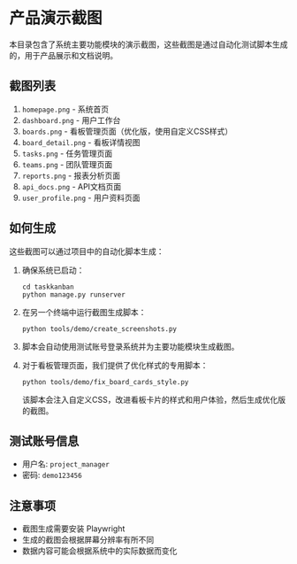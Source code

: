 # 产品演示截图

本目录包含了系统主要功能模块的演示截图，这些截图是通过自动化测试脚本生成的，用于产品展示和文档说明。

## 截图列表

1. `homepage.png` - 系统首页
2. `dashboard.png` - 用户工作台
3. `boards.png` - 看板管理页面（优化版，使用自定义CSS样式）
4. `board_detail.png` - 看板详情视图
5. `tasks.png` - 任务管理页面
6. `teams.png` - 团队管理页面
7. `reports.png` - 报表分析页面
8. `api_docs.png` - API文档页面
9. `user_profile.png` - 用户资料页面

## 如何生成

这些截图可以通过项目中的自动化脚本生成：

1. 确保系统已启动：
   ```
   cd taskkanban
   python manage.py runserver
   ```

2. 在另一个终端中运行截图生成脚本：
   ```
   python tools/demo/create_screenshots.py
   ```

3. 脚本会自动使用测试账号登录系统并为主要功能模块生成截图。

4. 对于看板管理页面，我们提供了优化样式的专用脚本：
   ```
   python tools/demo/fix_board_cards_style.py
   ```
   该脚本会注入自定义CSS，改进看板卡片的样式和用户体验，然后生成优化版的截图。

## 测试账号信息

- 用户名: `project_manager`
- 密码: `demo123456`

## 注意事项

- 截图生成需要安装 Playwright
- 生成的截图会根据屏幕分辨率有所不同
- 数据内容可能会根据系统中的实际数据而变化
